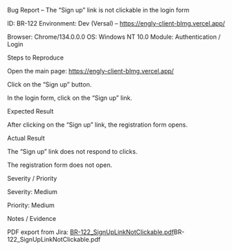 Bug Report – The “Sign up” link is not clickable in the login form

ID: BR-122
Environment: Dev (Versal) – https://engly-client-blmg.vercel.app/

Browser: Chrome/134.0.0.0
OS: Windows NT 10.0
Module: Authentication / Login

Steps to Reproduce

Open the main page: https://engly-client-blmg.vercel.app/

Click on the “Sign up” button.

In the login form, click on the “Sign up” link.

Expected Result

After clicking on the “Sign up” link, the registration form opens.

Actual Result

The “Sign up” link does not respond to clicks.

The registration form does not open.

Severity / Priority

Severity: Medium

Priority: Medium

Notes / Evidence

PDF export from Jira: [BR-122_SignUpLinkNotClickable.pdf](./PDF/BR-122_SignUpLinkNotClickable.pdf)BR-122_SignUpLinkNotClickable.pdf